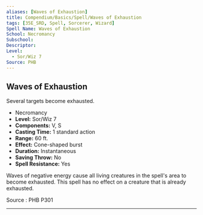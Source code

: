 ```yaml
---
aliases: [Waves of Exhaustion]
title: Compendium/Basics/Spell/Waves of Exhaustion
tags: [35E_SRD, Spell, Sorcerer, Wizard]
Spell Name: Waves of Exhaustion
School: Necromancy
Subschool: 
Descriptor: 
Level:
  - Sor/Wiz 7
Source: PHB
---
```



## Waves of Exhaustion

Several targets become exhausted.

*   Necromancy
*   **Level:** Sor/Wiz 7
*   **Components:** V, S
*   **Casting Time:** 1 standard action
*   **Range:** 60 ft.
*   **Effect:** Cone-shaped burst
*   **Duration:** Instantaneous
*   **Saving Throw:** No
*   **Spell Resistance:** Yes

<p>Waves of negative energy cause all living creatures in the spell's area to become exhausted. This spell has no effect on a creature that is already exhausted.</p>

Source : PHB P301

---

